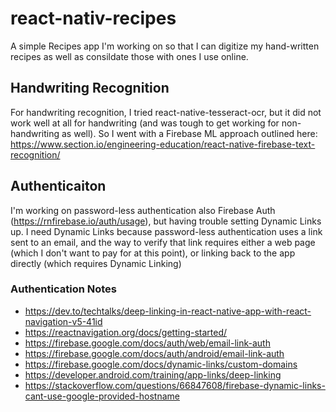 # react-nativ-recipes

A simple Recipes app I'm working on so that I can digitize my hand-written recipes as well as consildate those with ones I use online.

## Handwriting Recognition
For handwriting recognition, I tried react-native-tesseract-ocr, but it did not work well at all for handwriting (and was tough to get working for non-handwriting as well). So I went with a Firebase ML approach outlined here: https://www.section.io/engineering-education/react-native-firebase-text-recognition/

## Authenticaiton
I'm working on password-less authentication also Firebase Auth (https://rnfirebase.io/auth/usage), but having trouble setting Dynamic Links up. I need Dynamic Links because password-less authentication uses a link sent to an email, and the way to verify that link requires either a web page (which I don't want to pay for at this point), or linking back to the app directly (which requires Dynamic Linking)

### Authentication Notes
* https://dev.to/techtalks/deep-linking-in-react-native-app-with-react-navigation-v5-41id
* https://reactnavigation.org/docs/getting-started/
* https://firebase.google.com/docs/auth/web/email-link-auth
* https://firebase.google.com/docs/auth/android/email-link-auth
* https://firebase.google.com/docs/dynamic-links/custom-domains
* https://developer.android.com/training/app-links/deep-linking
* https://stackoverflow.com/questions/66847608/firebase-dynamic-links-cant-use-google-provided-hostname